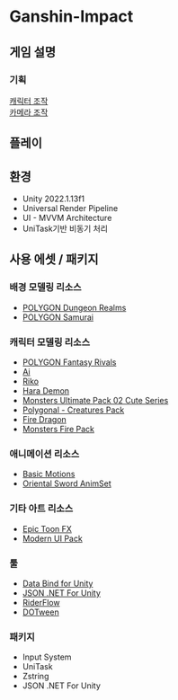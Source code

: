 # Ganshin-Impact

## 게임 설명

### 기획

[캐릭터 조작](./Docs/Actor/Character/CharacterManipulation.md)<br>
[카메라 조작](./Docs/CameraSystem.md)

## 플레이

## 환경

- Unity 2022.1.13f1
- Universal Render Pipeline
- UI - MVVM Architecture
- UniTask기반 비동기 처리

## 사용 에셋 / 패키지

### 배경 모델링 리소스

- [POLYGON Dungeon Realms](https://assetstore.unity.com/packages/3d/environments/dungeons/polygon-dungeon-realms-low-poly-3d-art-by-synty-189093)
- [POLYGON Samurai](https://assetstore.unity.com/packages/3d/environments/polygon-samurai-low-poly-3d-art-by-synty-89551)

### 캐릭터 모델링 리소스

- [POLYGON Fantasy Rivals](https://assetstore.unity.com/packages/3d/characters/humanoids/fantasy/polygon-fantasy-rivals-low-poly-3d-art-by-synty-118399)
- [Ai](https://assetstore.unity.com/packages/3d/characters/humanoids/humans/ai-80561)
- [Riko](https://assetstore.unity.com/packages/3d/characters/humanoids/fantasy/riko-74357)
- [Hara Demon](https://assetstore.unity.com/packages/3d/characters/humanoids/fantasy/hara-demon-86283)
- [Monsters Ultimate Pack 02 Cute Series](https://assetstore.unity.com/packages/3d/characters/creatures/monsters-ultimate-pack-02-cute-series-179083)
- [Polygonal - Creatures Pack](https://assetstore.unity.com/packages/3d/characters/creatures/polygonal-creatures-pack-116781)
- [Fire Dragon](https://assetstore.unity.com/packages/3d/characters/creatures/fire-dragon-45786)
- [Monsters Fire Pack](https://assetstore.unity.com/packages/3d/characters/creatures/monsters-fire-pack-175328)

### 애니메이션 리소스

- [Basic Motions](https://assetstore.unity.com/packages/3d/animations/basic-motions-157744)
- [Oriental Sword AnimSet](https://assetstore.unity.com/packages/3d/animations/oriental-sword-animset-71318)

### 기타 아트 리소스

- [Epic Toon FX](https://assetstore.unity.com/packages/vfx/particles/epic-toon-fx-57772)
- [Modern UI Pack](https://assetstore.unity.com/packages/tools/gui/modern-ui-pack-201717)

### 툴

- [Data Bind for Unity](https://assetstore.unity.com/packages/tools/gui/data-bind-for-unity-28301)
- [JSON .NET For Unity](https://assetstore.unity.com/packages/tools/input-management/json-net-for-unity-11347)
- [RiderFlow](https://assetstore.unity.com/packages/tools/level-design/riderflow-218574)
- [DOTween](https://assetstore.unity.com/packages/tools/visual-scripting/dotween-pro-32416)

### 패키지

- Input System
- UniTask
- Zstring
- JSON .NET For Unity
